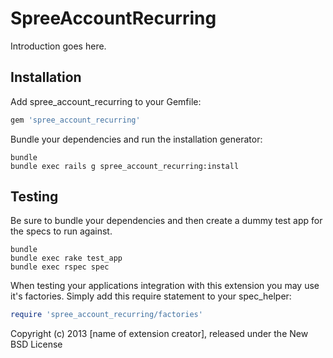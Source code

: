SpreeAccountRecurring
=======================

Introduction goes here.

Installation
------------

Add spree_account_recurring to your Gemfile:

```ruby
gem 'spree_account_recurring'
```

Bundle your dependencies and run the installation generator:

```shell
bundle
bundle exec rails g spree_account_recurring:install
```

Testing
-------

Be sure to bundle your dependencies and then create a dummy test app for the specs to run against.

```shell
bundle
bundle exec rake test_app
bundle exec rspec spec
```

When testing your applications integration with this extension you may use it's factories.
Simply add this require statement to your spec_helper:

```ruby
require 'spree_account_recurring/factories'
```

Copyright (c) 2013 [name of extension creator], released under the New BSD License
